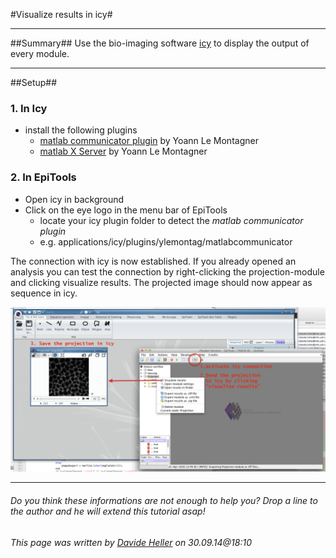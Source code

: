 #Visualize results in icy#

---------------------------------------
##Summary##
Use the bio-imaging software [icy](http://icy.bioimageanalysis.org) to display the output of every module.

---------------------------------------
##Setup##

### 1. In Icy

* install the following plugins
	* [matlab communicator plugin](http://icy.bioimageanalysis.org/plugin/Matlab_communicator) by Yoann Le Montagner
	* [matlab X Server](http://icy.bioimageanalysis.org/plugin/Matlab_X_server) by Yoann Le Montagner
	

### 2. In EpiTools
* Open icy in background
* Click on the eye logo in the menu bar of EpiTools
	* locate your icy plugin folder to detect the _matlab communicator plugin_
	* e.g. applications/icy/plugins/ylemontag/matlabcommunicator

The connection with icy is now established. If you already opened an analysis you can test the connection by right-clicking the projection-module and clicking visualize results. The projected image should now appear as sequence in icy.

![SourceTree_BranchCheckout](../Images/matlab/send_to_icy.png)

---------------------------------------
######  Do you think these informations are not enough to help you? Drop a line to the author and he will extend this tutorial asap!

###### This page was written by [Davide Heller](mailto:davide.heller@imls.uzh.ch) on 30.09.14@18:10



<script>
  (function(i,s,o,g,r,a,m){i['GoogleAnalyticsObject']=r;i[r]=i[r]||function(){
  (i[r].q=i[r].q||[]).push(arguments)},i[r].l=1*new Date();a=s.createElement(o),
  m=s.getElementsByTagName(o)[0];a.async=1;a.src=g;m.parentNode.insertBefore(a,m)
  })(window,document,'script','//www.google-analytics.com/analytics.js','ga');

  ga('create', 'UA-55332946-1', 'auto');
  ga('send', 'pageview');

</script>

